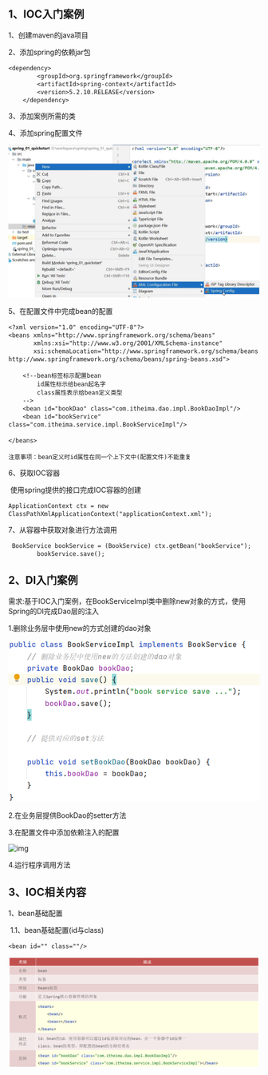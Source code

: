 ## 1、IOC入门案例

1、创建maven的java项目

2、添加spring的依赖jar包

```
<dependency>
        <groupId>org.springframework</groupId>
        <artifactId>spring-context</artifactId>
        <version>5.2.10.RELEASE</version>
    </dependency>
```

3、添加案例所需的类

4、添加spring配置文件

<img src="图\spring\1629734336440.png" alt="1629734336440" style="zoom:50%;" />

5、在配置文件中完成bean的配置

```
<?xml version="1.0" encoding="UTF-8"?>
<beans xmlns="http://www.springframework.org/schema/beans"
       xmlns:xsi="http://www.w3.org/2001/XMLSchema-instance"
       xsi:schemaLocation="http://www.springframework.org/schema/beans http://www.springframework.org/schema/beans/spring-beans.xsd">
 
    <!--bean标签标示配置bean
    	id属性标示给bean起名字
    	class属性表示给bean定义类型
	-->
	<bean id="bookDao" class="com.itheima.dao.impl.BookDaoImpl"/>
    <bean id="bookService" class="com.itheima.service.impl.BookServiceImpl"/>

</beans>

注意事项：bean定义时id属性在同一个上下文中(配置文件)不能重复
```

6、获取IOC容器

​	使用spring提供的接口完成IOC容器的创建

```
ApplicationContext ctx = new ClassPathXmlApplicationContext("applicationContext.xml"); 
```

7、从容器中获取对象进行方法调用

```
 BookService bookService = (BookService) ctx.getBean("bookService");
        bookService.save();
```

## 2、DI入门案例

需求:基于IOC入门案例，在BookServiceImpl类中删除new对象的方式，使用Spring的DI完成Dao层的注入

1.删除业务层中使用new的方式创建的dao对象

![img](图\spring\ZT}KS_}SHM~_[`7[7]55W2Y.png)

2.在业务层提供BookDao的setter方法

3.在配置文件中添加依赖注入的配置

![img](图\spring\LPGOJV[1`@K1L2Q%NH]`B4L.png)

4.运行程序调用方法

## 3、IOC相关内容

1、bean基础配置

​	1.1、bean基础配置(id与class)

```
<bean id="" class=""/>	
```

![img](图\spring\image-20210729183500978.png)